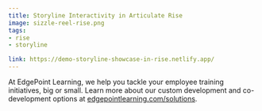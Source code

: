 ```yaml
---
title: Storyline Interactivity in Articulate Rise 
image: sizzle-reel-rise.png
tags:
- rise
- storyline

link: https://demo-storyline-showcase-in-rise.netlify.app/
---
```


At EdgePoint Learning, we help you tackle your employee training initiatives, big or small. Learn more about our custom development and co-development options at [edgepointlearning.com/solutions](edgepointlearning.com/solutions).

